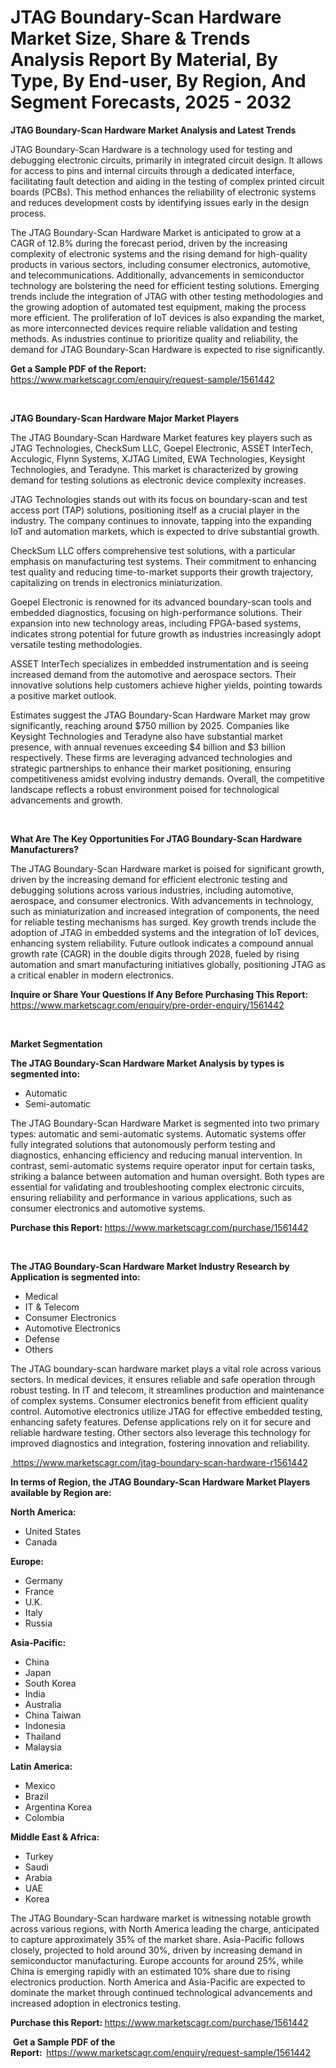 <p><h1>JTAG Boundary-Scan Hardware Market Size, Share & Trends Analysis Report By Material, By Type, By End-user, By Region, And Segment Forecasts, 2025 - 2032</h1></p><p><strong>JTAG Boundary-Scan Hardware Market Analysis and Latest Trends</strong></p>
<p><p>JTAG Boundary-Scan Hardware is a technology used for testing and debugging electronic circuits, primarily in integrated circuit design. It allows for access to pins and internal circuits through a dedicated interface, facilitating fault detection and aiding in the testing of complex printed circuit boards (PCBs). This method enhances the reliability of electronic systems and reduces development costs by identifying issues early in the design process.</p><p>The JTAG Boundary-Scan Hardware Market is anticipated to grow at a CAGR of 12.8% during the forecast period, driven by the increasing complexity of electronic systems and the rising demand for high-quality products in various sectors, including consumer electronics, automotive, and telecommunications. Additionally, advancements in semiconductor technology are bolstering the need for efficient testing solutions. Emerging trends include the integration of JTAG with other testing methodologies and the growing adoption of automated test equipment, making the process more efficient. The proliferation of IoT devices is also expanding the market, as more interconnected devices require reliable validation and testing methods. As industries continue to prioritize quality and reliability, the demand for JTAG Boundary-Scan Hardware is expected to rise significantly.</p></p>
<p><strong>Get a Sample PDF of the Report:&nbsp;</strong> <a href="https://www.marketscagr.com/enquiry/request-sample/1561442?utm_campaign=2206&utm_medium=2&utm_source=Github&utm_content=ia&utm_term=15042025&utm_id=jtag-boundary-scan-hardware">https://www.marketscagr.com/enquiry/request-sample/1561442</a></p>
<p>&nbsp;</p>
<p><strong>JTAG Boundary-Scan Hardware Major Market Players</strong></p>
<p><p>The JTAG Boundary-Scan Hardware Market features key players such as JTAG Technologies, CheckSum LLC, Goepel Electronic, ASSET InterTech, Acculogic, Flynn Systems, XJTAG Limited, EWA Technologies, Keysight Technologies, and Teradyne. This market is characterized by growing demand for testing solutions as electronic device complexity increases.</p><p>JTAG Technologies stands out with its focus on boundary-scan and test access port (TAP) solutions, positioning itself as a crucial player in the industry. The company continues to innovate, tapping into the expanding IoT and automation markets, which is expected to drive substantial growth.</p><p>CheckSum LLC offers comprehensive test solutions, with a particular emphasis on manufacturing test systems. Their commitment to enhancing test quality and reducing time-to-market supports their growth trajectory, capitalizing on trends in electronics miniaturization.</p><p>Goepel Electronic is renowned for its advanced boundary-scan tools and embedded diagnostics, focusing on high-performance solutions. Their expansion into new technology areas, including FPGA-based systems, indicates strong potential for future growth as industries increasingly adopt versatile testing methodologies.</p><p>ASSET InterTech specializes in embedded instrumentation and is seeing increased demand from the automotive and aerospace sectors. Their innovative solutions help customers achieve higher yields, pointing towards a positive market outlook.</p><p>Estimates suggest the JTAG Boundary-Scan Hardware Market may grow significantly, reaching around $750 million by 2025. Companies like Keysight Technologies and Teradyne also have substantial market presence, with annual revenues exceeding $4 billion and $3 billion respectively. These firms are leveraging advanced technologies and strategic partnerships to enhance their market positioning, ensuring competitiveness amidst evolving industry demands. Overall, the competitive landscape reflects a robust environment poised for technological advancements and growth.</p></p>
<p>&nbsp;</p>
<p><strong>What Are The Key Opportunities For JTAG Boundary-Scan Hardware Manufacturers?</strong></p>
<p><p>The JTAG Boundary-Scan Hardware market is poised for significant growth, driven by the increasing demand for efficient electronic testing and debugging solutions across various industries, including automotive, aerospace, and consumer electronics. With advancements in technology, such as miniaturization and increased integration of components, the need for reliable testing mechanisms has surged. Key growth trends include the adoption of JTAG in embedded systems and the integration of IoT devices, enhancing system reliability. Future outlook indicates a compound annual growth rate (CAGR) in the double digits through 2028, fueled by rising automation and smart manufacturing initiatives globally, positioning JTAG as a critical enabler in modern electronics.</p></p>
<p><strong>Inquire or Share Your Questions If Any Before Purchasing This Report:</strong> <a href="https://www.marketscagr.com/enquiry/pre-order-enquiry/1561442?utm_campaign=2206&utm_medium=2&utm_source=Github&utm_content=ia&utm_term=15042025&utm_id=jtag-boundary-scan-hardware">https://www.marketscagr.com/enquiry/pre-order-enquiry/1561442</a></p>
<p>&nbsp;</p>
<p><strong>Market Segmentation</strong></p>
<p><strong>The JTAG Boundary-Scan Hardware Market Analysis by types is segmented into:</strong></p>
<p><ul><li>Automatic</li><li>Semi-automatic</li></ul></p>
<p><p>The JTAG Boundary-Scan Hardware Market is segmented into two primary types: automatic and semi-automatic systems. Automatic systems offer fully integrated solutions that autonomously perform testing and diagnostics, enhancing efficiency and reducing manual intervention. In contrast, semi-automatic systems require operator input for certain tasks, striking a balance between automation and human oversight. Both types are essential for validating and troubleshooting complex electronic circuits, ensuring reliability and performance in various applications, such as consumer electronics and automotive systems.</p></p>
<p><strong>Purchase this Report:&nbsp;</strong><a href="https://www.marketscagr.com/purchase/1561442?utm_campaign=2206&utm_medium=2&utm_source=Github&utm_content=ia&utm_term=15042025&utm_id=jtag-boundary-scan-hardware">https://www.marketscagr.com/purchase/1561442</a></p>
<p>&nbsp;</p>
<p><strong>The JTAG Boundary-Scan Hardware Market Industry Research by Application is segmented into:</strong></p>
<p><ul><li>Medical</li><li>IT & Telecom</li><li>Consumer Electronics</li><li>Automotive Electronics</li><li>Defense</li><li>Others</li></ul></p>
<p><p>The JTAG boundary-scan hardware market plays a vital role across various sectors. In medical devices, it ensures reliable and safe operation through robust testing. In IT and telecom, it streamlines production and maintenance of complex systems. Consumer electronics benefit from efficient quality control. Automotive electronics utilize JTAG for effective embedded testing, enhancing safety features. Defense applications rely on it for secure and reliable hardware testing. Other sectors also leverage this technology for improved diagnostics and integration, fostering innovation and reliability.</p></p>
<p><a href="https://www.marketscagr.com/jtag-boundary-scan-hardware-r1561442?utm_campaign=2206&utm_medium=2&utm_source=Github&utm_content=ia&utm_term=15042025&utm_id=jtag-boundary-scan-hardware">&nbsp;https://www.marketscagr.com/jtag-boundary-scan-hardware-r1561442</a></p>
<p><strong>In terms of Region, the JTAG Boundary-Scan Hardware Market Players available by Region are:</strong></p>
<p>
    <p> <strong> North America: </strong>
        <ul>
            <li>United States</li>
            <li>Canada</li>
        </ul>
        </p> 
    <p> <strong> Europe: </strong>
        <ul>
            <li>Germany</li>
            <li>France</li>
            <li>U.K.</li>
            <li>Italy</li>
            <li>Russia</li>
        </ul>
        </p> 
    <p> <strong> Asia-Pacific: </strong>
        <ul>
            <li>China</li>
            <li>Japan</li>
            <li>South Korea</li>
            <li>India</li>
            <li>Australia</li>
            <li>China Taiwan</li>
            <li>Indonesia</li>
            <li>Thailand</li>
            <li>Malaysia</li>
        </ul>
        </p> 
    <p> <strong> Latin America: </strong>
        <ul>
            <li>Mexico</li>
            <li>Brazil</li>
            <li>Argentina Korea</li>
            <li>Colombia</li>
        </ul>
        </p> 
    <p> <strong> Middle East & Africa: </strong>
        <ul>
            <li>Turkey</li>
            <li>Saudi</li>
            <li>Arabia</li>
            <li>UAE</li>
            <li>Korea</li>
        </ul>
    </p>
    </p>
<p><p>The JTAG Boundary-Scan hardware market is witnessing notable growth across various regions, with North America leading the charge, anticipated to capture approximately 35% of the market share. Asia-Pacific follows closely, projected to hold around 30%, driven by increasing demand in semiconductor manufacturing. Europe accounts for around 25%, while China is emerging rapidly with an estimated 10% share due to rising electronics production. North America and Asia-Pacific are expected to dominate the market through continued technological advancements and increased adoption in electronics testing.</p></p>
<p><strong>Purchase this Report: </strong><a href="https://www.marketscagr.com/purchase/1561442?utm_campaign=2206&utm_medium=2&utm_source=Github&utm_content=ia&utm_term=15042025&utm_id=jtag-boundary-scan-hardware">https://www.marketscagr.com/purchase/1561442</a></p>
<p>&nbsp;<strong>Get a Sample PDF of the Report:&nbsp;&nbsp;</strong><a href="https://www.marketscagr.com/enquiry/request-sample/1561442?utm_campaign=2206&utm_medium=2&utm_source=Github&utm_content=ia&utm_term=15042025&utm_id=jtag-boundary-scan-hardware">https://www.marketscagr.com/enquiry/request-sample/1561442</a></p>
<p><strong></strong></p>
<p><p></p><p></p><p></p></p>